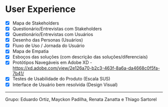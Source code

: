# User Experience

- [x] Mapa de Stakeholders
- [x] Questionário/Entrevistas com Stakeholders
- [x] Questionário/Entrevistas com Usuários
- [x] Desenho das Personas (Usuários)
- [x] Fluxo de Uso / Jornada do Usuário
- [x] Mapa de Empatia
- [x] Esboços das soluções (com descrição das soluções/diferenciais)
- [x] Protótipos Navegáveis em Adobe XD - https://xd.adobe.com/view/2e126a70-b2c3-463f-8a6a-da4668c0f5fa-7b41/
- [X] Testes de Usabilidade do Produto (Escala SUS)
- [x] Interface de Usuário bem resolvida (Design Visual)

___

Grupo: Eduardo Ortiz, Mayckon Padilha, Renata Zanatta e Thiago Sartorel

